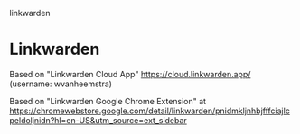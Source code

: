 linkwarden
# Linkwarden

Based on "Linkwarden Cloud App" https://cloud.linkwarden.app/ (username: wvanheemstra)

Based on "Linkwarden Google Chrome Extension" at https://chromewebstore.google.com/detail/linkwarden/pnidmkljnhbjfffciajlcpeldoljnidn?hl=en-US&utm_source=ext_sidebar

